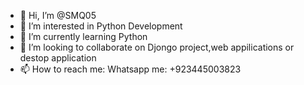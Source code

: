- 👋 Hi, I’m @SMQ05
- 👀 I’m interested in Python Development
- 🌱 I’m currently learning Python
- 💞️ I’m looking to collaborate on Djongo project,web appilications or destop application
- 📫 How to reach me: Whatsapp me: +923445003823 

<!---
SMQ05/SMQ05 is a ✨ special ✨ repository because its `README.md` (this file) appears on your GitHub profile.
You can click the Preview link to take a look at your changes.
--->
